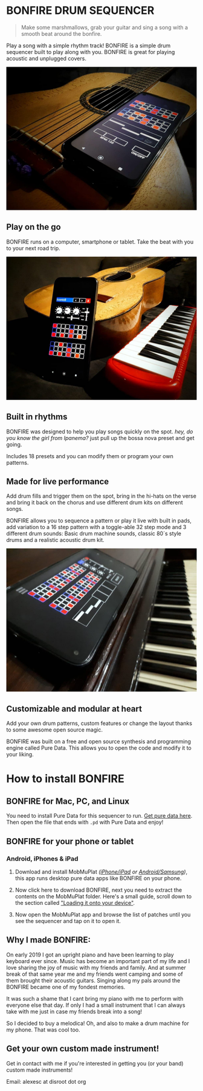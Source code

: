 # BONFIRE DRUM SEQUENCER



> Make some marshmallows, grab your guitar and sing a song with a smooth beat around the bonfire.

Play a song with a simple rhythm track! BONFIRE is a simple drum sequencer built to play along with you. BONFIRE is great for playing acoustic and unplugged covers.

![](images/1.jpg)


## Play on the go

BONFIRE runs on a computer, smartphone or tablet. Take the beat with you to your next road trip.

![](images/3.jpg)

## Built in rhythms

BONFIRE was designed to help you play songs quickly on the spot. *hey, do you know the girl from Ipanema?* just pull up the bossa nova preset and get going. 

Includes 18 presets and you can modify them or program your own patterns.

## Made for live performance

Add drum fills and trigger them on the spot, bring in the hi-hats on the verse and bring it back on the chorus and use different drum kits on different songs.

BONFIRE allows you to sequence a pattern or play it live with built in pads, add variation to a 16 step pattern with a toggle-able 32 step mode and 3 different drum sounds: Basic drum machine sounds, classic 80´s style drums and a realistic acoustic drum kit.

![](images/2.jpg)

## Customizable and modular at heart

Add your own drum patterns, custom features or change the layout thanks to some awesome open source magic.

BONFIRE was built on a free and open source synthesis and programming engine called Pure Data. This allows you to open the code and modify it to your liking.

# How to install BONFIRE

## BONFIRE for Mac, PC, and Linux

You need to install Pure Data for this sequencer to run. [Get pure data here](http://puredata.info/downloads/pure-data). Then open the file that ends with `.pd` with Pure Data and enjoy!

## BONFIRE for your phone or tablet

### Android, iPhones & iPad

1. Download and install MobMuPlat *([iPhone/iPad](https://apps.apple.com/us/app/mobmuplat/id597679399) or [Android/Samsung](https://play.google.com/store/apps/details?id=com.iglesiaintermedia.mobmuplat&hl=en_US&gl=US))*, this app runs desktop pure data apps like BONFIRE on your phone.

2. Now click here to download BONFIRE, next you need to extract the contents on the MobMuPlat folder. Here's a small guide, scroll down to the section called ["Loading it onto your device"](https://danieliglesia.com/mobmuplat/doc/index.htm).

3. Now open the MobMuPlat app and browse the list of patches until you see the sequencer and tap on it to open it.

## Why I made BONFIRE:

On early 2019 I got an upright piano and have been learning to play keyboard ever since. Music has become an important part of my life and I love sharing the joy of music with my friends and family. And at summer break of that same year me and my friends went camping and some of them brought their acoustic guitars. Singing along my pals around the BONFIRE became one of my fondest memories.

It was such a shame that I cant bring my piano with me to perform with everyone else that day. If only I had a small instrument that I can always take with me just in case my friends break into a song!

So I decided to buy a melodica! Oh, and also to make a drum machine for my phone. That was cool too.



## Get your own custom made instrument!

Get in contact with me if you're interested in getting you (or your band) custom made instruments!

Email: alexesc at disroot dot org